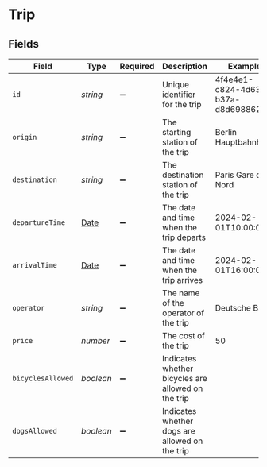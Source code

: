 # Trip


## Fields

| Field                                                                                         | Type                                                                                          | Required                                                                                      | Description                                                                                   | Example                                                                                       |
| --------------------------------------------------------------------------------------------- | --------------------------------------------------------------------------------------------- | --------------------------------------------------------------------------------------------- | --------------------------------------------------------------------------------------------- | --------------------------------------------------------------------------------------------- |
| `id`                                                                                          | *string*                                                                                      | :heavy_minus_sign:                                                                            | Unique identifier for the trip                                                                | 4f4e4e1-c824-4d63-b37a-d8d698862f1d                                                           |
| `origin`                                                                                      | *string*                                                                                      | :heavy_minus_sign:                                                                            | The starting station of the trip                                                              | Berlin Hauptbahnhof                                                                           |
| `destination`                                                                                 | *string*                                                                                      | :heavy_minus_sign:                                                                            | The destination station of the trip                                                           | Paris Gare du Nord                                                                            |
| `departureTime`                                                                               | [Date](https://developer.mozilla.org/en-US/docs/Web/JavaScript/Reference/Global_Objects/Date) | :heavy_minus_sign:                                                                            | The date and time when the trip departs                                                       | 2024-02-01T10:00:00Z                                                                          |
| `arrivalTime`                                                                                 | [Date](https://developer.mozilla.org/en-US/docs/Web/JavaScript/Reference/Global_Objects/Date) | :heavy_minus_sign:                                                                            | The date and time when the trip arrives                                                       | 2024-02-01T16:00:00Z                                                                          |
| `operator`                                                                                    | *string*                                                                                      | :heavy_minus_sign:                                                                            | The name of the operator of the trip                                                          | Deutsche Bahn                                                                                 |
| `price`                                                                                       | *number*                                                                                      | :heavy_minus_sign:                                                                            | The cost of the trip                                                                          | 50                                                                                            |
| `bicyclesAllowed`                                                                             | *boolean*                                                                                     | :heavy_minus_sign:                                                                            | Indicates whether bicycles are allowed on the trip                                            |                                                                                               |
| `dogsAllowed`                                                                                 | *boolean*                                                                                     | :heavy_minus_sign:                                                                            | Indicates whether dogs are allowed on the trip                                                |                                                                                               |